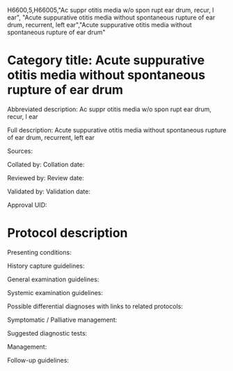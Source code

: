 H6600,5,H66005,"Ac suppr otitis media w/o spon rupt ear drum, recur, l ear", "Acute suppurative otitis media without spontaneous rupture of ear drum, recurrent, left ear","Acute suppurative otitis media without spontaneous rupture of ear drum"
# Category title: Acute suppurative otitis media without spontaneous rupture of ear drum

Abbreviated description: Ac suppr otitis media w/o spon rupt ear drum, recur, l ear

Full description: Acute suppurative otitis media without spontaneous rupture of ear drum, recurrent, left ear

Sources:

Collated by:
Collation date:

Reviewed by:
Review date:

Validated by:
Validation date:

Approval UID:

# Protocol description

Presenting conditions:

History capture guidelines:

General examination guidelines:

Systemic examination guidelines:

Possible differential diagnoses with links to related protocols:

Symptomatic / Palliative management:

Suggested diagnostic tests:

Management:

Follow-up guidelines:
